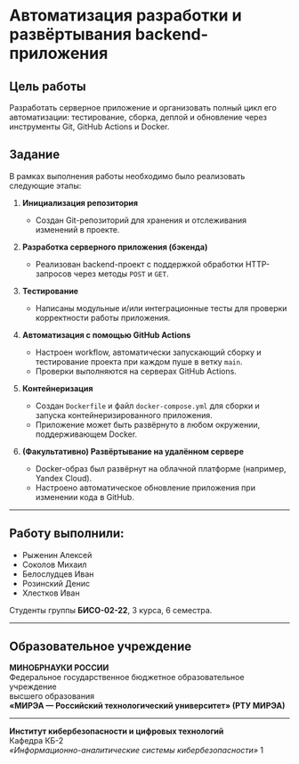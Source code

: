 # Автоматизация разработки и развёртывания backend-приложения

## Цель работы

Разработать серверное приложение и организовать полный цикл его автоматизации: тестирование, сборка, деплой и обновление через инструменты Git, GitHub Actions и Docker.

## Задание

В рамках выполнения работы необходимо было реализовать следующие этапы:

1. **Инициализация репозитория**
   - Создан Git-репозиторий для хранения и отслеживания изменений в проекте.

2. **Разработка серверного приложения (бэкенда)**
   - Реализован backend-проект с поддержкой обработки HTTP-запросов через методы `POST` и `GET`.

3. **Тестирование**
   - Написаны модульные и/или интеграционные тесты для проверки корректности работы приложения.

4. **Автоматизация с помощью GitHub Actions**
   - Настроен workflow, автоматически запускающий сборку и тестирование проекта при каждом пуше в ветку `main`.
   - Проверки выполняются на серверах GitHub Actions.

5. **Контейнеризация**
   - Создан `Dockerfile` и файл `docker-compose.yml` для сборки и запуска контейнеризированного приложения.
   - Приложение может быть развёрнуто в любом окружении, поддерживающем Docker.

6. **(Факультативно) Развёртывание на удалённом сервере**
   - Docker-образ был развёрнут на облачной платформе (например, Yandex Cloud).
   - Настроено автоматическое обновление приложения при изменении кода в GitHub.

---

## Работу выполнили:

- Рыженин Алексей  
- Соколов Михаил  
- Белослудцев Иван  
- Розинский Денис  
- Хлестков Иван

Студенты группы **БИСО-02-22**, 3 курса, 6 семестра.


---

## Образовательное учреждение

**МИНОБРНАУКИ РОССИИ**  
Федеральное государственное бюджетное образовательное учреждение  
высшего образования  
**«МИРЭА — Российский технологический университет» (РТУ МИРЭА)**

---

**Институт кибербезопасности и цифровых технологий**  
Кафедра КБ-2  
_«Информационно-аналитические системы кибербезопасности»_
1
